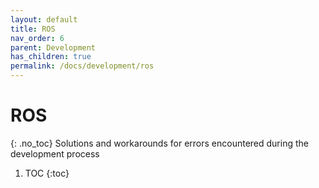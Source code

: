 ```yaml
---
layout: default
title: ROS
nav_order: 6
parent: Development
has_children: true
permalink: /docs/development/ros
---
```


# ROS
{: .no_toc}
Solutions and workarounds for errors encountered during the development process

1. TOC
{:toc}